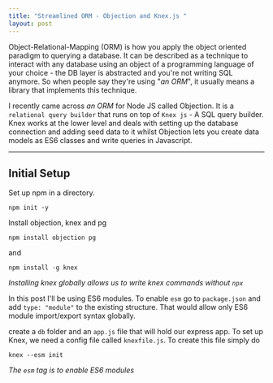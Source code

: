 ```yaml
---
title: "Streamlined ORM - Objection and Knex.js "
layout: post
---
```


Object-Relational-Mapping (ORM) is how you apply the object oriented paradigm to querying a database. It can be described as a technique to interact with any database using an object of a programming language of your choice - the DB layer is abstracted and you're not writing SQL anymore. So when people say they're using "*an ORM*", it usually means a library that implements this technique. 

I recently came across *an ORM* for Node JS called Objection. It is a `relational query builder` that runs on top of `Knex js` - A SQL query builder. Knex works at the lower level and deals with setting up the database connection and adding seed data to it whilst Objection lets you create data models as ES6 classes and write queries in Javascript. 

---

## Initial Setup
Set up npm in a directory. 
```linux 
npm init -y
```

Install objection, knex and pg
```linux
npm install objection pg
```
and 
```linux
npm install -g knex
```
*Installing knex globally allows us to write knex commands without `npx`*


In this post I'll be using ES6 modules. To enable `esm` go to `package.json` and add `type: "module"` to the existing structure. That would allow only ES6 module import/export syntax globally. 

create a `db` folder and an `app.js` file that will hold our express app. To set up Knex, we need a config file called `knexfile.js`. To create this file simply do 
```linux
knex --esm init
```
*The `esm` tag is to enable ES6 modules*

